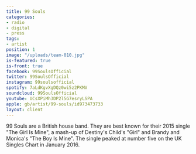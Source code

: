```yaml
---
title: 99 Souls
categories:
- radio
- digital
- press
tags:
- artist
position: 1
image: "/uploads/team-010.jpg"
is-featured: true
is-front: true
facebook: 99SoulsOfficial
twitter: 99SoulsOfficial
instagram: 99soulsofficial
spotify: 7aLdKgvXgDQz0wi5z2PKMV
soundcloud: 99SoulsOfficial
youtube: UCsXPiMh3DP2l5G7esryLSPA
apple: gb/artist/99-souls/id973473733
layout: client
---
```


99 Souls are a British house band. They are best known for their 2015 single "The Girl Is Mine", a mash-up of Destiny's Child's "Girl" and Brandy and Monica's "The Boy Is Mine". The single peaked at number five on the UK Singles Chart in January 2016.